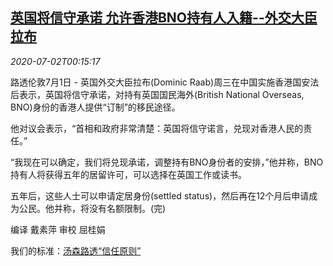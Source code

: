<!--1593651321000-->
[英国将信守承诺 允许香港BNO持有人入籍--外交大臣拉布](https://cn.reuters.com/article/britain-hongkong-bno-0701-wedn-idCNKBS243016)
------

<div><i>2020-07-02T00:15:17</i></div><div class="StandardArticleBody_body"><p>路透伦敦7月1日 - 英国外交大臣拉布(Dominic Raab)周三在中国实施香港国安法后表示，英国将信守承诺，对持有英国国民海外(British National Overseas, BNO)身份的香港人提供“订制”的移民途径。 </p><p>他对议会表示，“首相和政府非常清楚：英国将信守诺言，兑现对香港人民的责任。” </p><p>“我现在可以确定，我们将兑现承诺，调整持有BNO身份者的安排，”他并称，BNO持有人将获得五年的居留许可，可以选择在英国工作或读书。 </p><p>五年后，这些人士可以申请定居身份(settled status)，然后再在12个月后申请成为公民。他并称，将没有名额限制。(完) </p><div class="Attribution_container"><div class="Attribution_attribution"><p class="Attribution_content">编译 戴素萍 审校 屈桂娟 </p></div></div><div class="StandardArticleBody_trustBadgeContainer"><span class="StandardArticleBody_trustBadgeTitle">我们的标准：</span><span class="trustBadgeUrl"><a href="https://www.thomsonreuters.cn/content/dam/openweb/documents/pdf/china/brochures/about-us-1.pdf">汤森路透“信任原则”</a></span></div></div>
